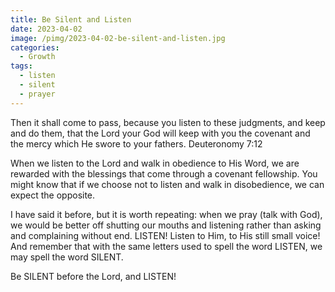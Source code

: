```yaml
---
title: Be Silent and Listen
date: 2023-04-02
image: /pimg/2023-04-02-be-silent-and-listen.jpg
categories:
  - Growth
tags:
  - listen
  - silent
  - prayer
---
```


<p>Then it shall come to pass, because you listen to these judgments, and keep and do them, that the Lord your God will keep with you the covenant and the mercy which He swore to your fathers. Deuteronomy 7:12</p><p>When we listen to the Lord and walk in obedience to His Word, we are rewarded with the blessings that come through a covenant fellowship. You might know that if we choose not to listen and walk in disobedience, we can expect the opposite.</p><p>I have said it before, but it is worth repeating: when we pray (talk with God), we would be better off shutting our mouths and listening rather than asking and complaining without end. LISTEN! Listen to Him, to His still small voice! And remember that with the same letters used to spell the word LISTEN, we may spell the word SILENT.</p><p>Be SILENT before the Lord, and LISTEN! </p>

